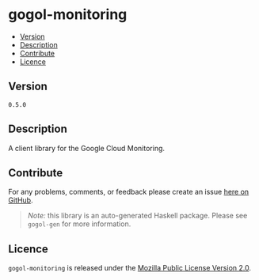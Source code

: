 # gogol-monitoring

* [Version](#version)
* [Description](#description)
* [Contribute](#contribute)
* [Licence](#licence)


## Version

`0.5.0`


## Description

A client library for the Google Cloud Monitoring.


## Contribute

For any problems, comments, or feedback please create an issue [here on GitHub](https://github.com/brendanhay/gogol/issues).

> _Note:_ this library is an auto-generated Haskell package. Please see `gogol-gen` for more information.


## Licence

`gogol-monitoring` is released under the [Mozilla Public License Version 2.0](http://www.mozilla.org/MPL/).
